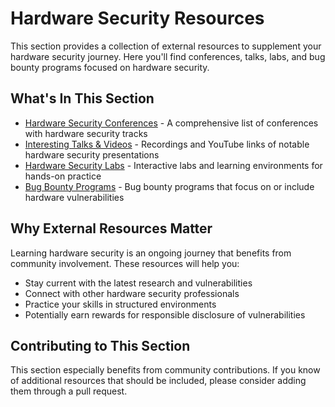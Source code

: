 # Hardware Security Resources

This section provides a collection of external resources to supplement your hardware security journey. Here you'll find conferences, talks, labs, and bug bounty programs focused on hardware security.

## What's In This Section

- [Hardware Security Conferences](./01-conferences.md) - A comprehensive list of conferences with hardware security tracks
- [Interesting Talks & Videos](./02-talks-videos.md) - Recordings and YouTube links of notable hardware security presentations
- [Hardware Security Labs](./03-labs.md) - Interactive labs and learning environments for hands-on practice
- [Bug Bounty Programs](./04-bug-bounties.md) - Bug bounty programs that focus on or include hardware vulnerabilities

## Why External Resources Matter

Learning hardware security is an ongoing journey that benefits from community involvement. These resources will help you:

- Stay current with the latest research and vulnerabilities
- Connect with other hardware security professionals
- Practice your skills in structured environments
- Potentially earn rewards for responsible disclosure of vulnerabilities

## Contributing to This Section

This section especially benefits from community contributions. If you know of additional resources that should be included, please consider adding them through a pull request.
